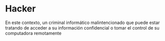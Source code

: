 [Title]: # (Hacker)
[Difficulty]: # (Principiante)
[Order]: # (52)

# Hacker 

En este contexto, un criminal informático malintencionado que puede estar tratando de acceder a su información confidencial o tomar el control de su computadora remotamente